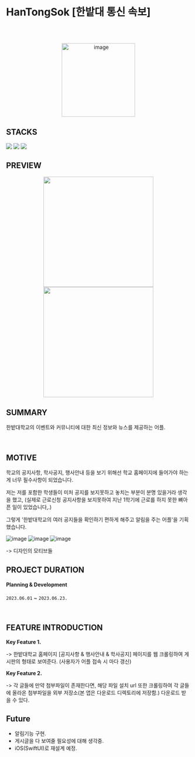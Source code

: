 # HanTongSok [한밭대 통신 속보]
<br>
<br>
<p align="center"><img width="200" alt="image" src="https://github.com/giljihun/HanTongSok/assets/75918176/d05472f1-7132-4075-81a1-777b61de0f34"></p>

## STACKS
<img src="https://img.shields.io/badge/androidstudio-3DDC84?style=for-the-badge&logo=androidstudio&logoColor=white"> <img src="https://img.shields.io/badge/java-0085DE?style=for-the-badge&logo=java&logoColor=white"> <img src="https://img.shields.io/badge/Figma-F24E1E?style=for-the-badge&logo=Figma&logoColor=white">
<br>
## PREVIEW

<p align='center'>
<img width="300" src="https://github.com/giljihun/HanTongSok/assets/75918176/f0bb67f0-8e2a-48de-9311-f6cc134aff30"> <img width="300" src="https://github.com/giljihun/HanTongSok/assets/75918176/14b039f9-520d-451d-8184-0caa6186463f">
</p>

## SUMMARY

한밭대학교의 이벤트와 커뮤니티에 대한 최신 정보와 뉴스를 제공하는 어플.

</br>

## MOTIVE

학교의 공지사항, 학사공지, 행사안내 등을 보기 위해선 학교 홈페이지에 들어가야 하는게 
너무 필수사항이 되었습니다.

저는 저를 포함한 학생들이 미처 공지를 보지못하고 놓치는 부분이 분명 있을거라 생각을 했고, 
(실제로 근로신청 공지사항을 보지못하여 지난 1학기에 근로를 하지 못한 뼈아픈 일이 있었습니다,.)

그렇게 '한밭대학교의 여러 공지들을 확인하기 편하게 해주고 알림을 주는 어플'을 기획했습니다. 
</br>

![image](https://github.com/giljihun/HanTongSok/assets/75918176/5646720f-5036-49e6-b831-a9adabb55bef) ![image](https://github.com/giljihun/HanTongSok/assets/75918176/79048924-b317-4ba7-81e2-711eb5a98d33) ![image](https://github.com/giljihun/HanTongSok/assets/75918176/d307e21b-1b8d-4b5e-ba5b-9a656e684f40)

-> 디자인의 모티브들
<br>


## PROJECT DURATION

#### Planning & Development
`2023.06.01` ~ `2023.06.23.`

</br>


## FEATURE INTRODUCTION

**Key Feature 1.**
  
-> 한밭대학교 홈페이지 [공지사항 & 행사안내 & 학사공지] 페이지를 웹 크롤링하여 게시판의 형태로 보여준다.
    (사용자가 어플 접속 시 마다 갱신)  
    
**Key Feature 2.** 
 
-> 각 글들에 만약 첨부파일이 존재한다면, 해당 파일 설치 url 또한 크롤링하여 각 글들에 올라온 첨부파일을 외부 저장소(본 앱은 다운로드 디렉토리에 저장함.) 다운로드 받을 수 있다.
</br>


## Future

- 알림기능 구현.
- 게시글을 다 보여줄 필요성에 대해 생각중.
- iOS(SwiftUI)로 재설계 예정.

